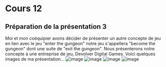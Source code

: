 # Cours 12
## Préparation de la présentation 3 
Moi et mon coéquipier avons décider de présenter un autre concepte de jeu en lien avec le jeu "enter the gungeon" notre jeu s'appellera "become the gungeon" dont une suite de "exit the gungeon". Nous présenterons notre concepte à une entreprise de jeu, Devolver Digital Games.
Voici quelques images de ma présentation...
![image](https://user-images.githubusercontent.com/112108001/203807529-2aad2ca1-90c5-4667-b5af-022885d8eb58.png)
![image](https://user-images.githubusercontent.com/112108001/203807787-66e3bea5-eb71-4540-a30c-4fdd50fa13b0.png)
![image](https://user-images.githubusercontent.com/112108001/203807896-9c97315c-c38f-4076-bfb7-afd5f70d0a10.png)
![image](https://user-images.githubusercontent.com/112108001/203808012-6591664f-c4f9-42a0-a296-d3706342d5ab.png)






